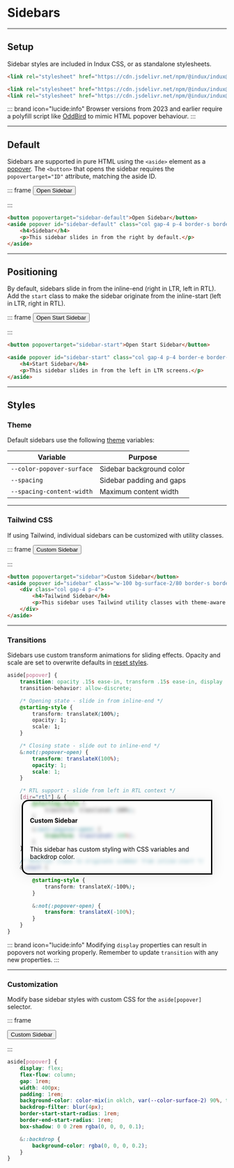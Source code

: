 # Sidebars

---

## Setup

Sidebar styles are included in Indux CSS, or as standalone stylesheets.

<x-code-group copy>

```html "Indux CSS"
<link rel="stylesheet" href="https://cdn.jsdelivr.net/npm/@indux/indux@latest/dist/indux.css" />
```

```html "Standalone"
<link rel="stylesheet" href="https://cdn.jsdelivr.net/npm/@indux/indux@latest/dist/indux.theme.css" />
<link rel="stylesheet" href="https://cdn.jsdelivr.net/npm/@indux/indux@latest/dist/indux.sidebar.css" />
```

</x-code-group>

::: brand icon="lucide:info"
Browser versions from 2023 and earlier require a polyfill script like <a href="https://github.com/oddbird/popover-polyfill" target="_blank">OddBird</a> to mimic HTML popover behaviour.
:::

---

## Default

Sidebars are supported in pure HTML using the `<aside>` element as a <a href="https://developer.mozilla.org/en-US/docs/Web/API/Popover_API" target="_blank">popover</a>. The `<button>` that opens the sidebar requires the `popovertarget="ID"` attribute, matching the aside ID.

::: frame
<button popovertarget="sidebar-default-preview">Open Sidebar</button>
<aside popover id="sidebar-default-preview" class="col gap-4 p-4 border-s border-line">
    <span class="h4">Sidebar</span>
    <p>This sidebar slides in from the right by default.</p>
</aside>
:::

```html copy
<button popovertarget="sidebar-default">Open Sidebar</button>
<aside popover id="sidebar-default" class="col gap-4 p-4 border-s border-line">
    <h4>Sidebar</h4>
    <p>This sidebar slides in from the right by default.</p>
</aside>
```

---

## Positioning

By default, sidebars slide in from the inline-end (right in LTR, left in RTL). Add the `start` class to make the sidebar originate from the inline-start (left in LTR, right in RTL).

::: frame
<button popovertarget="sidebar-start-preview">Open Start Sidebar</button>
<aside popover id="sidebar-start-preview" class="col gap-4 p-4 border-e border-line">
    <span class="h4">Start Sidebar</span>
    <p>This sidebar slides in from the left in LTR screens.</p>
</aside>
:::

```html copy
<button popovertarget="sidebar-start">Open Start Sidebar</button>

<aside popover id="sidebar-start" class="col gap-4 p-4 border-e border-line">
    <h4>Start Sidebar</h4>
    <p>This sidebar slides in from the left in LTR screens.</p>
</aside>
```

---

## Styles

### Theme

Default sidebars use the following [theme](/styles/theme) variables:

| Variable | Purpose |
|----------|----------|
| `--color-popover-surface` | Sidebar background color |
| `--spacing` | Sidebar padding and gaps |
| `--spacing-content-width` | Maximum content width |

---

### Tailwind CSS

If using Tailwind, individual sidebars can be customized with utility classes.

::: frame
<button popovertarget="sidebar-tailwind-preview">Custom Sidebar</button>
<aside popover id="sidebar-tailwind-preview" class="w-100 bg-surface-2/80 border-s border-line rounded-s-2xl backdrop-blur">
    <div class="col gap-4 p-4">
        <h4>Tailwind Sidebar</h4>
        <p>This sidebar uses Tailwind utility classes with theme-aware colors.</p>
    </div>
</aside>
:::

```html copy
<button popovertarget="sidebar">Custom Sidebar</button>
<aside popover id="sidebar" class="w-100 bg-surface-2/80 border-s border-line rounded-s-2xl backdrop-blur">
    <div class="col gap-4 p-4">
        <h4>Tailwind Sidebar</h4>
        <p>This sidebar uses Tailwind utility classes with theme-aware colors.</p>
    </div>
</aside>
```

---

### Transitions

Sidebars use custom transform animations for sliding effects. Opacity and scale are set to overwrite defaults in [reset styles](/styles/reset).

```css
aside[popover] {
    transition: opacity .15s ease-in, transform .15s ease-in, display .15s ease-in;
    transition-behavior: allow-discrete;

    /* Opening state - slide in from inline-end */
    @starting-style {
        transform: translateX(100%);
        opacity: 1;
        scale: 1;
    }

    /* Closing state - slide out to inline-end */
    &:not(:popover-open) {
        transform: translateX(100%);
        opacity: 1;
        scale: 1;
    }

    /* RTL support - slide from left in RTL context */
    [dir="rtl"] & {
        @starting-style {
            transform: translateX(-100%);
        }

        &:not(:popover-open) {
            transform: translateX(-100%);
        }
    }

    /* Modifier class to originate sidebar from inline-start */
    &.start {

        @starting-style {
            transform: translateX(-100%);
        }

        &:not(:popover-open) {
            transform: translateX(-100%);
        }
    }
}
```

::: brand icon="lucide:info"
Modifying `display` properties can result in popovers not working properly.
Remember to update `transition` with any new properties.
:::

---

### Customization

Modify base sidebar styles with custom CSS for the `aside[popover]` selector.

::: frame
<style>
aside[popover].custom {
    display: flex;
    flex-flow: column;
    gap: 1rem;
    width: 400px;
    padding: 1rem;
    background-color: color-mix(in oklch, var(--color-surface-2) 90%, transparent);
    backdrop-filter: blur(4px);
    border-start-start-radius: 1rem;
    border-end-start-radius: 1rem;
    box-shadow: 0 0 2rem rgba(0, 0, 0, 0.1);

    &::backdrop {
        background-color: rgba(0, 0, 0, 0.2);
    }
}
</style>

<button popovertarget="sidebar-custom-preview">Custom Sidebar</button>
<aside popover id="sidebar-custom-preview" class="custom">
    <h4>Custom Sidebar</h4>
    <p>This sidebar has custom styling with CSS variables and backdrop color.</p>
</aside>
:::

```css copy
aside[popover] {
    display: flex;
    flex-flow: column;
    gap: 1rem;
    width: 400px;
    padding: 1rem;
    background-color: color-mix(in oklch, var(--color-surface-2) 90%, transparent);
    backdrop-filter: blur(4px);
    border-start-start-radius: 1rem;
    border-end-start-radius: 1rem;
    box-shadow: 0 0 2rem rgba(0, 0, 0, 0.1);

    &::backdrop {
        background-color: rgba(0, 0, 0, 0.2);
    }
}
```